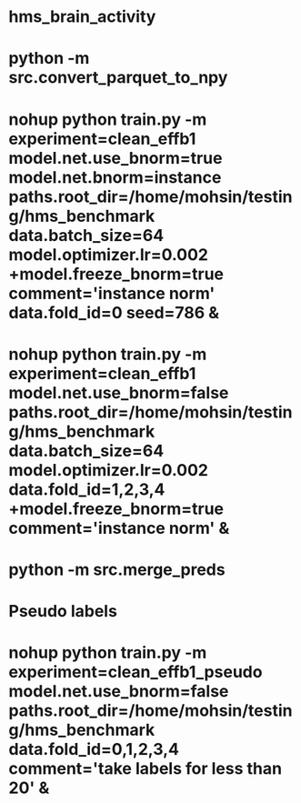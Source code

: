 # hms_brain_activity

# python -m src.convert_parquet_to_npy
# nohup python train.py -m experiment=clean_effb1 model.net.use_bnorm=true model.net.bnorm=instance paths.root_dir=/home/mohsin/testing/hms_benchmark data.batch_size=64 model.optimizer.lr=0.002 +model.freeze_bnorm=true comment='instance norm' data.fold_id=0 seed=786 &
# nohup python train.py -m experiment=clean_effb1 model.net.use_bnorm=false paths.root_dir=/home/mohsin/testing/hms_benchmark data.batch_size=64 model.optimizer.lr=0.002 data.fold_id=1,2,3,4 +model.freeze_bnorm=true comment='instance norm' &

# python -m src.merge_preds



# Pseudo labels
# nohup python train.py -m experiment=clean_effb1_pseudo model.net.use_bnorm=false paths.root_dir=/home/mohsin/testing/hms_benchmark data.fold_id=0,1,2,3,4 comment='take labels for less than 20' &

